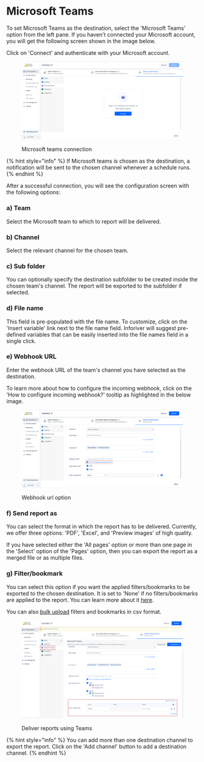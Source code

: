 # Microsoft Teams

To set Microsoft Teams as the destination, select the 'Microsoft Teams' option from the left pane. If you haven't connected your Microsoft account, you will get the following screen shown in the image below.

Click on 'Connect' and authenticate with your Microsoft account.

<figure><img src="../../../../.gitbook/assets/teams-login.png" alt=""><figcaption><p>Microsoft teams connection</p></figcaption></figure>

{% hint style="info" %}
If Microsoft teams is chosen as the destination, a notification will be sent to the chosen channel whenever a schedule runs.
{% endhint %}

After a successful connection, you will see the configuration screen with the following options:

### **a) Team**&#x20;

Select the Microsoft team to which to report will be delivered.

### **b) Channel**&#x20;

Select the relevant channel for the chosen team.

### **c) Sub folder**&#x20;

You can optionally specify the destination subfolder to be created inside the chosen team's channel. The report will be exported to the subfolder if selected.

### **d) File name**&#x20;

This field is pre-populated with the file name. To customize, click on the 'Insert variable' link next to the file name field. Inforiver will suggest pre-defined variables that can be easily inserted into the file names field in a single click.

### **e) Webhook URL**&#x20;

Enter the webhook URL of the team's channel you have selected as the destination.

To learn more about how to configure the incoming webhook, click on the 'How to configure incoming webhook?' tooltip as highlighted in the below image.

<figure><img src="../../../../.gitbook/assets/webhook.png" alt=""><figcaption><p>Webhook url option</p></figcaption></figure>

### **f) Send report as**&#x20;

You can select the format in which the report has to be delivered. Currently, we offer three options: 'PDF', 'Excel', and 'Preview images' of high quality.&#x20;

If you have selected either the 'All pages' option or more than one page in the 'Select' option of the 'Pages' option, then you can export the report as a merged file or as multiple files.

### **g) Filter/bookmark**&#x20;

You can select this option if you want the applied filters/bookmarks to be exported to the chosen destination. It is set to 'None' if no filters/bookmarks are applied to the report. You can learn more about it [here](./#filter).

You can also [bulk upload](https://app.gitbook.com/o/Bi5mNLq31yHE9Ep9vISb/s/EbkCXCUXmtUq5tcnUtZE/\~/changes/237/working-with-inforiver/11.-scheduling-reports/create-new-subscription/select-destination-s/onedrive#e-bulk-upload) filters and bookmarks in csv format.

<figure><img src="../../../../.gitbook/assets/image (8) (1).png" alt=""><figcaption><p>Deliver reports using Teams</p></figcaption></figure>



{% hint style="info" %}
You can add more than one destination channel to export the report. Click on the 'Add channel' button to add a destination channel.
{% endhint %}
